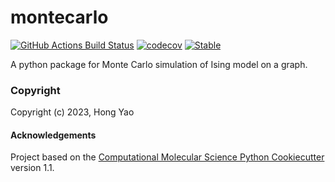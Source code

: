 montecarlo
==============================
[//]: # (Badges)
[![GitHub Actions Build Status](https://github.com/ruyi101/MonteCarlo-QSoftare/workflows/CI/badge.svg)](https://github.com/ruyi101/MonteCarlo-QSoftare/actions?query=workflow%3ACI)
[![codecov](https://codecov.io/gh/ruyi101/MonteCarlo-QSoftare/branch/main/graph/badge.svg)](https://codecov.io/gh/ruyi101/MonteCarlo-QSoftare/branch/main)
[![Stable](https://img.shields.io/badge/docs-stable-blue.svg)](https://montecarlo-ruyi101.readthedocs.io)


A python package for Monte Carlo simulation of Ising model on a graph.

### Copyright

Copyright (c) 2023, Hong Yao


#### Acknowledgements
 
Project based on the 
[Computational Molecular Science Python Cookiecutter](https://github.com/molssi/cookiecutter-cms) version 1.1.
